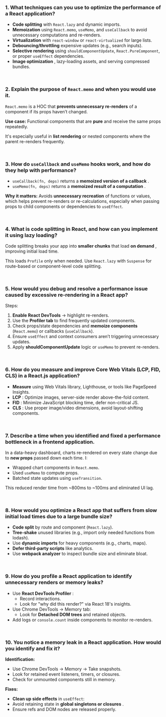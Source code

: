 ### 1. What techniques can you use to optimize the performance of a React application?

- **Code splitting** with `React.lazy` and dynamic imports.
- **Memoization** using `React.memo`, `useMemo`, and `useCallback` to avoid unnecessary computations and re-renders.
- **Virtualization** with `react-window` or `react-virtualized` for large lists.
- **Debouncing/throttling** expensive updates (e.g., search inputs).
- **Selective rendering** using `shouldComponentUpdate`, `React.PureComponent`, or proper `useEffect` dependencies.
- **Image optimization** , lazy-loading assets, and serving compressed bundles.

<br />

### 2. Explain the purpose of `React.memo` and when you would use it.

`React.memo` is a HOC that **prevents unnecessary re-renders** of a component if its props haven’t changed.

**Use case:** Functional components that are **pure** and receive the same props repeatedly.

It's especially useful in **list rendering** or nested components where the parent re-renders frequently.

<br />

### 3. How do `useCallback` and `useMemo` hooks work, and how do they help with performance?

- `useCallback(fn, deps)` returns a **memoized version of a callback** .
- `useMemo(fn, deps)` returns a **memoized result of a computation** .

**Why it matters:** Avoids **unnecessary recreation** of functions or values, which helps prevent re-renders or re-calculations, especially when passing props to child components or dependencies to `useEffect`.

<br />

### 4. What is code splitting in React, and how can you implement it using lazy loading?

Code splitting breaks your app into **smaller chunks** that load **on demand** , improving initial load time.

This loads `Profile` only when needed. Use `React.lazy` with `Suspense` for route-based or component-level code splitting.

<br />

### 5. How would you debug and resolve a performance issue caused by excessive re-rendering in a React app?

Steps:

1. **Enable React DevTools** → highlight re-renders.
2. Use the **Profiler tab** to find frequently updated components.
3. Check props/state dependencies and **memoize components** (`React.memo`) or callbacks (`useCallback`).
4. Ensure `useEffect` and context consumers aren’t triggering unnecessary updates.
5. Apply **shouldComponentUpdate** logic or `useMemo` to prevent re-renders.

<br />

### 6. How do you measure and improve Core Web Vitals (LCP, FID, CLS) in a React.js application?

- **Measure** using Web Vitals library, Lighthouse, or tools like PageSpeed Insights.
- **LCP** : Optimize images, server-side render above-the-fold content.
- **FID** : Minimize JavaScript blocking time, defer non-critical JS.
- **CLS** : Use proper image/video dimensions, avoid layout-shifting components.

<br />

### 7. Describe a time when you identified and fixed a performance bottleneck in a frontend application.

In a data-heavy dashboard, charts re-rendered on every state change due to **new props** passed down each time. I:

- Wrapped chart components in `React.memo`.
- Used `useMemo` to compute props.
- Batched state updates using `useTransition`.

This reduced render time from ~800ms to ~100ms and eliminated UI lag.

<br />

### 8. How would you optimize a React app that suffers from slow initial load times due to a large bundle size?

- **Code split** by route and component (`React.lazy`).
- **Tree-shake** unused libraries (e.g., import only needed functions from lodash).
- Use **dynamic imports** for heavy components (e.g., charts, maps).
- **Defer third-party scripts** like analytics.
- Use **webpack analyzer** to inspect bundle size and eliminate bloat.

<br />

### 9. How do you profile a React application to identify unnecessary renders or memory leaks?

- Use **React DevTools Profiler** :
  - Record interactions.
  - Look for "why did this render?" via React 18's insights.
- Use Chrome DevTools → Memory tab:
  - Look for **Detached DOM trees** and retained objects.
- Add logs or `console.count` inside components to monitor re-renders.

<br />

### 10. You notice a memory leak in a React application. How would you identify and fix it?

**Identification:**

- Use Chrome DevTools → Memory → Take snapshots.
- Look for retained event listeners, timers, or closures.
- Check for unmounted components still in memory.

**Fixes:**

- **Clean up side effects** in `useEffect`:
- Avoid retaining state in **global singletons or closures** .
- Ensure refs and DOM nodes are released properly.
